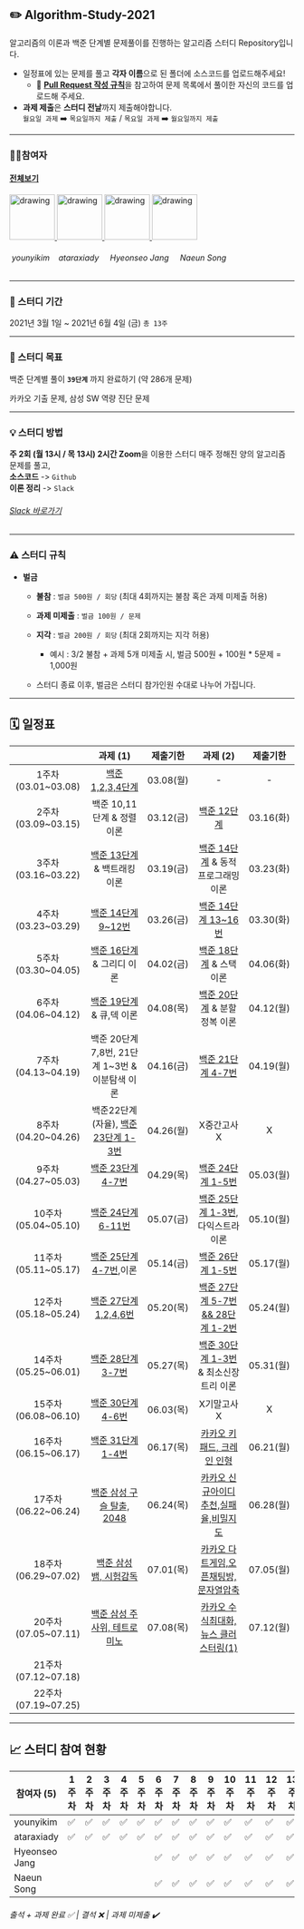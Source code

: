## ✏️ Algorithm-Study-2021
알고리즘의 이론과 백준 단계별 문제풀이를 진행하는 알고리즘 스터디 Repository입니다.

* 일정표에 있는 문제를 풀고 **각자 이름**으로 된 폴더에 소스코드를 업로드해주세요!
    * 🧲 [**Pull Request 작성 규칙**](https://github.com/younyikim/Algorithm-Study-2021/wiki/%F0%9F%A7%B2-Pull-Request(PR)-&-Commit-Message-%EA%B7%9C%EC%B9%99)을 참고하여 문제 목록에서 풀이한 자신의 코드를 업로드해 주세요.
* **과제 제출**은 **스터디 전날**까지 제출해야합니다. <br>
`월요일 과제` ➡️ `목요일까지 제출` / `목요일 과제`  ➡️  `월요일까지 제출`

    
- - -    
### 👩‍💻참여자 
#### [전체보기](https://github.com/younyikim/Algorithm-Study-2021/graphs/contributors)

<a href="https://github.com/younyikim">
<img src="https://avatars1.githubusercontent.com/u/73516688" alt="drawing" width="80"> 
</a>
<a href="https://github.com/ataraxiady">
<img src="https://avatars1.githubusercontent.com/u/37330786" alt="drawing" width="80"> 
</a>
<a href="https://github.com/huihui9230">
<img src="https://avatars.githubusercontent.com/u/59568826" alt="drawing" width="80"> 
</a>
<a href="https://github.com/sne12345">
<img src="https://avatars.githubusercontent.com/u/51853700" alt="drawing" width="80"> 
</a>


###### &nbsp;younyikim  &nbsp;&nbsp;&nbsp;ataraxiady  &nbsp;&nbsp;&nbsp; Hyeonseo Jang &nbsp;&nbsp;&nbsp; Naeun Song

- - -

### 📅 스터디 기간
2021년 3월 1일 ~ 2021년 6월 4일 (금) `총 13주`
- - -

### 📝 스터디 목표
백준 단계별 풀이 **`39단계`** 까지 완료하기 (약 286개 문제)          

카카오 기출 문제, 삼성 SW 역량 진단 문제 

- - -
### 💡 스터디 방법
**주 2회 (월 13시 / 목 13시) 2시간 Zoom**을 이용한 스터디
매주 정해진 양의 알고리즘 문제를 풀고, <br>
**소스코드** -> `Github` <br>
**이론 정리** -> `Slack` 
###### [Slack 바로가기](dwuhq.slack.com)<br>
- - -

### ⚠️ 스터디 규칙
* **벌금**
   * **불참** : `벌금 500원 / 회당` (최대 4회까지는 불참 혹은 과제 미제출 허용)
   * **과제 미제출** : `벌금 100원 / 문제` 
   * **지각** : `벌금 200원 / 회당` (최대 2회까지는 지각 허용)
      * 예시 : 3/2 불참 + 과제 5개 미제출 시, 벌금 500원 + 100원 * 5문제 = 1,000원

   * 스터디 종료 이후, 벌금은 스터디 참가인원 수대로 나누어 가집니다.
   
- - -
## **🗓 일정표**   
| |과제 (1)|제출기한|과제 (2)|제출기한|
|:-:|:-:|:-:|:-:|:-:|
|1주차(03.01~03.08)|[백준 1,2,3,4단계](https://www.acmicpc.net/step)|03.08(월)|-|-|
|2주차(03.09~03.15)|백준 10,11단계 & 정렬 이론|03.12(금)|[백준 12단계](https://www.acmicpc.net/step/9)|03.16(화)|
|3주차(03.16~03.22)|[백준 13단계](https://www.acmicpc.net/step/34) & 백트래킹 이론|03.19(금)|[백준 14단계](https://www.acmicpc.net/step/16) & 동적프로그래밍 이론|03.23(화)|
|4주차(03.23~03.29)|[백준 14단계 9~12번 ](https://www.acmicpc.net/step/16)|03.26(금)|[백준 14단계 13~16번 ](https://www.acmicpc.net/step/16)|03.30(화)|
|5주차(03.30~04.05)|[백준 16단계](https://www.acmicpc.net/step/33) & 그리디 이론|04.02(금)|[백준 18단계](https://www.acmicpc.net/step/11) & 스택 이론|04.06(화)|
|6주차(04.06~04.12)|[백준 19단계](https://www.acmicpc.net/step/12) & 큐,덱 이론|04.08(목)|[백준 20단계](https://www.acmicpc.net/step/20) & 분할정복 이론|04.12(월)|
|7주차(04.13~04.19)|백준 20단계 7,8번, 21단계 1~3번 & 이분탐색 이론|04.16(금)|[백준 21단계 4-7번](https://www.acmicpc.net/step/29)|04.19(월)|
|8주차(04.20~04.26)|백준22단계(자율), [백준 23단계 1-3번](https://www.acmicpc.net/step/17)|04.26(월)|X중간고사X|X|
|9주차(04.27~05.03)|[백준 23단계 4-7번](https://www.acmicpc.net/step/17)|04.29(목)|[백준 24단계 1-5번](https://www.acmicpc.net/step/24)|05.03(월)|
|10주차(05.04~05.10)|[백준 24단계 6-11번](https://www.acmicpc.net/step/24)|05.07(금)|[백준 25단계 1-3번](https://www.acmicpc.net/step/25),다익스트라 이론|05.10(월)|
|11주차(05.11~05.17)|[백준 25단계 4-7번](https://www.acmicpc.net/step/25),이론|05.14(금)|[백준 26단계 1-5번](https://www.acmicpc.net/step/59)|05.17(월)|
|12주차(05.18~05.24)|[백준 27단계 1,2,4,6번](https://www.acmicpc.net/step/41)|05.20(목)|[백준 27단계 5-7번 && 28단계 1-2번](https://www.acmicpc.net/step/41)|05.24(월)|
|14주차(05.25~06.01)|[백준 28단계 3-7번](https://www.acmicpc.net/step/41)|05.27(목)|[백준 30단계 1-3번](https://www.acmicpc.net/step/15)& 최소신장트리 이론|05.31(월)|
|15주차(06.08~06.10)|[백준 30단계 4-6번](https://www.acmicpc.net/step/15)|06.03(목)|X기말고사X|X|
|16주차(06.15~06.17)|[백준 31단계 1-4번](https://www.acmicpc.net/step/21)|06.17(목)|[카카오 키패드, 크레인 인형](https://programmers.co.kr/learn/challenges?tab=all_challenges)|06.21(월)|
|17주차(06.22~06.24)|[백준 삼성 구슬 탈출, 2048](https://www.acmicpc.net/workbook/view/1152) |06.24(목)|[카카오 신규아이디 추천,실패율,비밀지도](https://programmers.co.kr/learn/challenges)|06.28(월)|
|18주차(06.29~07.02)|[백준 삼성 뱀, 시험감독](https://www.acmicpc.net/workbook/view/1152)|07.01(목)|[카카오 다트게임,오픈채팅방,문자열압축](https://programmers.co.kr/learn/challenges)|07.05(월)|
|20주차(07.05~07.11)|[백준 삼성 주사위, 테트로미노](https://www.acmicpc.net/workbook/view/1152)|07.08(목)|[카카오 수식최대화, 뉴스 클러스터링(1)](https://programmers.co.kr/learn/challenges)|07.12(월)|
|21주차(07.12~07.18)|||||
|22주차(07.19~07.25)|||||


- - -
## **📈 스터디 참여 현황**

| 참여자 (5) | 1주차 | 2주차 | 3주차 | 4주차 | 5주차 | 6주차 | 7주차 | 8주차 | 9주차 | 10주차 | 11주차 | 12주차 | 13주차 | 14주차 | 15주차 | 16주차 | 17주차 |참석율 |
| --- | --- | --- | --- | --- | --- | --- | --- | --- | --- | --- | --- | --- | --- | --- |--- | --- | --- | --- |
| younyikim |:white_check_mark:|:white_check_mark:|:white_check_mark:|:white_check_mark:|:white_check_mark:|:white_check_mark:|:white_check_mark:|:white_check_mark:|:white_check_mark:|:white_check_mark:|:white_check_mark:|:white_check_mark:| :white_check_mark:| :white_check_mark:| :white_check_mark:|:white_check_mark: | :white_check_mark:|00.00% |
| ataraxiady |:white_check_mark:|:white_check_mark:|:white_check_mark:|:white_check_mark:|:white_check_mark:|:white_check_mark:|:white_check_mark:|:white_check_mark:|:white_check_mark:|:white_check_mark:|:white_check_mark:|:white_check_mark:|:white_check_mark: | :white_check_mark:| :white_check_mark:|:white_check_mark: |:white_check_mark: |00.00% |
| Hyeonseo Jang ||||||:white_check_mark:|:white_check_mark:|:white_check_mark:|:white_check_mark:|:white_check_mark:|:white_check_mark:|:white_check_mark:|:white_check_mark: |  :white_check_mark: |:white_check_mark:|:white_check_mark:|:white_check_mark:|00.00% |
| Naeun Song ||||||:white_check_mark:|:white_check_mark:|:white_check_mark:|:white_check_mark:|:white_check_mark:|:white_check_mark:|:white_check_mark:|:white_check_mark: |  :white_check_mark:|:white_check_mark: |:white_check_mark: |:white_check_mark: |00.00% |

###### 출석 + 과제 완료 ✅ | 결석 ❌ | 과제 미제출 ✔️
